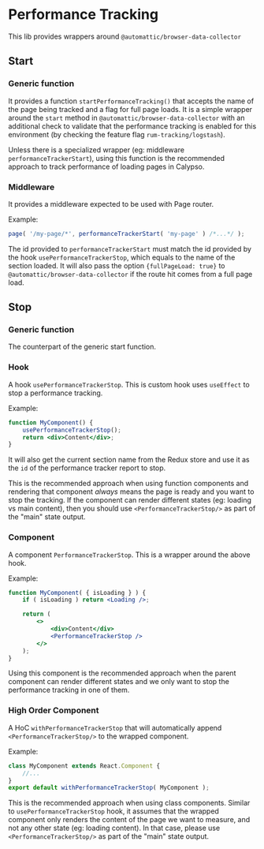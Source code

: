 # Performance Tracking

This lib provides wrappers around `@automattic/browser-data-collector`

## Start

### Generic function

It provides a function `startPerformanceTracking()` that accepts the name of the page being tracked and a flag for full page loads. It is a simple
wrapper around the `start` method in `@automattic/browser-data-collector` with an additional check to validate that the performance tracking is
enabled for this environment (by checking the feature flag `rum-tracking/logstash`).

Unless there is a specialized wrapper (eg: middleware `performanceTrackerStart`), using this function is the recommended approach to track performance
of loading pages in Calypso.

### Middleware

It provides a middleware expected to be used with Page router.

Example:

```jsx
page( '/my-page/*', performanceTrackerStart( 'my-page' ) /*...*/ );
```

The id provided to `performanceTrackerStart` must match the id provided by the hook `usePerformanceTrackerStop`, which equals to the name of the section
loaded. It will also pass the option `{fullPageLoad: true}` to `@automattic/browser-data-collector` if the route hit comes from a full page load.

## Stop

### Generic function

The counterpart of the generic start function.

### Hook

A hook `usePerformanceTrackerStop`. This is custom hook uses `useEffect` to stop a performance tracking.

Example:

```jsx
function MyComponent() {
	usePerformanceTrackerStop();
	return <div>Content</div>;
}
```

It will also get the current section name from the Redux store and use it as the `id` of the performance tracker report to stop.

This is the recommended approach when using function components and rendering that component _always_ means the page is ready and you want to stop the tracking. If the component
can render different states (eg: loading vs main content), then you should use `<PerformanceTrackerStop/>` as part of the "main" state output.

### Component

A component `PerformanceTrackerStop`. This is a wrapper around the above hook.

Example:

```jsx
function MyComponent( { isLoading } ) {
	if ( isLoading ) return <Loading />;

	return (
		<>
			<div>Content</div>
			<PerformanceTrackerStop />
		</>
	);
}
```

Using this component is the recommended approach when the parent component can render different states and we only want to stop the performance tracking in one of them.

### High Order Component

A HoC `withPerformanceTrackerStop` that will automatically append `<PerformanceTrackerStop/>` to the wrapped component.

Example:

```jsx
class MyComponent extends React.Component {
	//...
}
export default withPerformanceTrackerStop( MyComponent );
```

This is the recommended approach when using class components. Similar to `usePerformanceTrackerStop` hook, it assumes that the wrapped component only renders the content of the page we want to
measure, and not any other state (eg: loading content). In that case, please use `<PerformanceTrackerStop/>` as part of the "main" state output.

